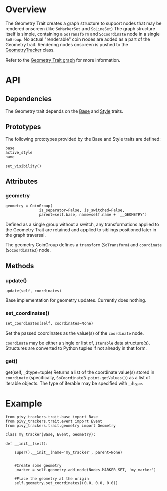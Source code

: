 # Overview

The Geometry Trait creates a graph structure to support nodes that may be rendered onscreen (like `SoMarkerSet` and `SoLineSet`)  The graph structure itself is simple, containing a `SoTransform` and `SoCoordinate` node in a single `SoGroup`.  No actual "renderable" coin nodes are added as a part of the Geometry trait.  Rendering nodes onscreen is pushed to the [GeometryTracker](GeometryTracker) class.

Refer to the [Geometry Trait graph](scenegraph#geometry-structure) for more information.

# API

## Dependencies
The Geometry trait depends on the [Base](Base-Trait) and [Style](Style-Trait) traits.

## Prototypes
The following prototypes provided by the Base and Style traits are defined:

    base
    active_style
    name

    set_visibility()

## Attributes

### geometry
    geometry = CoinGroup(
                   is_separator=False, is_switched=False,
                   parent=self.base, name=self.name + '__GEOMETRY')
Defined as a single group without a switch, any transformations applied to the Geometry Trait are retained and applied to siblings positioned later in the graph traversal.

The geometry CoinGroup defines a `transform` (`SoTransform`) and `coordinate` (`SoCoordinate3`) node.

## Methods

### update()
    update(self, coordinates)
Base implementation for geometry updates.  Currently does nothing.

### set_coordinates()
    set_coordinates(self, coordinates=None)
Set the passed coordinates as the value(s) of the `coordinate` node.

`coordinate` may be either a single or list of, `Iterable` data structure(s).  Structures are converted to Python tuples if not already in that form.

### get()
   get(self, _dtype=tuple)
Returns a list of the coordinate value(s) stored in `coordinate` (specifically, `SoCoordinate3.point.getValues()`) as a list of iterable objects.  The type of iterable may be specified with `_dtype`.

# Example

    from pivy_trackers.trait.base import Base
    from pivy_trackers.trait.event import Event
    from pivy_trackers.trait.geometry import Geometry

    class my_tracker(Base, Event, Geometry):

    def __init__(self):

        super().__init__(name='my_tracker', parent=None)


        #Create some geometry
        _marker = self.geometry.add_node(Nodes.MARKER_SET, 'my_marker')

        #Place the geometry at the origin
        self.geometry.set_coordinates((0.0, 0.0, 0.0))